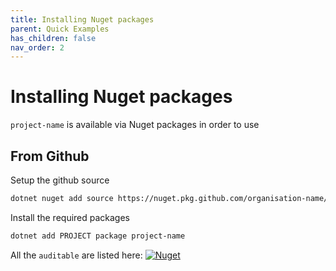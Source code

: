 ```yaml
---
title: Installing Nuget packages
parent: Quick Examples
has_children: false
nav_order: 2
---
```


# Installing Nuget packages

`project-name` is available via Nuget packages in order to use


## From Github

Setup the github source

```sh
dotnet nuget add source https://nuget.pkg.github.com/organisation-name/index.json -n gh-dbones-labs -u YOUR_USER_NAME -p GH_TOKEN [--store-password-in-clear-text]
```

Install the required packages

```sh
dotnet add PROJECT package project-name
```

All the `auditable` are listed here: [![Nuget](https://img.shields.io/badge/nuget-project-name-blue)](https://github.com/orgs/organisation-name/packages?repo_name=project-name)